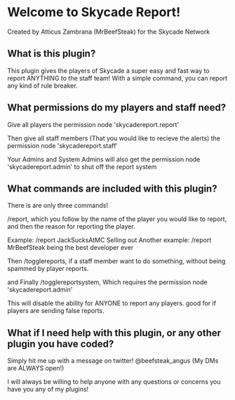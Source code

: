 # Welcome to Skycade Report!

Created by Atticus Zambrana (MrBeefSteak) for the Skycade Network


## What is this plugin?

This plugin gives the players of Skycade a super easy and fast way to report ANYTHING to the staff team! With a simple command, you can report any kind of rule breaker.

## What permissions do my players and staff need?

Give all players the permission node 'skycadereport.report'

Then give all staff members (That you would like to recieve the alerts) the permission node 'skycadereport.staff'

Your Admins and System Admins will also get the permission node 'skycadereport.admin' to shut off the report system

## What commands are included with this plugin?

There is are only three commands!

/report, which you follow by the name of the player you would like to report, and then the reason for reporting the player.

Example: /report JackSucksAtMC Selling out
Another example: /report MrBeefSteak being the best developer ever

Then /togglereports, if a staff member want to do something, without being spammed by player reports.

and Finally /togglereportsystem, Which requires the permission node 'skycadereport.admin'

This will disable the ability for ANYONE to report any players. good for if players are sending false reports.


## What if I need help with this plugin, or any other plugin you have coded?

Simply hit me up with a message on twitter! @beefsteak_angus (My DMs are ALWAYS open!)


I will always be willing to help anyone with any questions or concerns you have you any of my plugins!